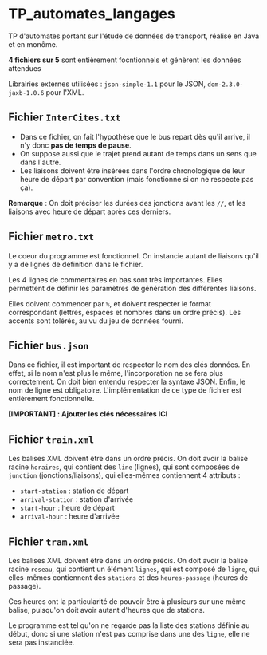 # TP_automates_langages
TP d'automates portant sur l'étude de données de transport, réalisé en Java et en monôme.

**4 fichiers sur 5** sont entièrement focntionnels et génèrent les données attendues

Librairies externes utilisées : ```json-simple-1.1``` pour le JSON, ``dom-2.3.0-jaxb-1.0.6`` pour l'XML.

## Fichier `InterCites.txt`
- Dans ce fichier, on fait l'hypothèse que le bus repart dès qu'il arrive, il n'y donc **pas de temps de pause**.
- On suppose aussi que le trajet prend autant de temps dans un sens que dans l'autre.
- Les liaisons doivent être insérées dans l'ordre chronologique de leur heure de départ par convention (mais fonctionne si on ne respecte pas ça).

**Remarque** : 
On doit préciser les durées des jonctions avant les `//`, et les liaisons avec heure de départ après ces derniers.

## Fichier `metro.txt`

Le coeur du programme est fonctionnel. On instancie autant de liaisons qu'il y a de lignes de définition dans le fichier.

Les 4 lignes de commentaires en bas sont très importantes. Elles permettent de définir les paramètres de génération des différentes liaisons.

Elles doivent commencer par ``%``, et doivent respecter le format correspondant (lettres, espaces et nombres dans un ordre précis).
Les accents sont tolérés, au vu du jeu de données fourni.


## Fichier `bus.json`

Dans ce fichier, il est important de respecter le nom des clés données. En effet, si le nom n'est plus le même, l'incorporation ne se fera plus correctement.
On doit bien entendu respecter la syntaxe JSON. Enfin, le nom de ligne est obligatoire.
L'implémentation de ce type de fichier est entièrement fonctionnelle.

**[IMPORTANT] : Ajouter les clés nécessaires ICI**

## Fichier `train.xml`

Les balises XML doivent être dans un ordre précis. On doit avoir la balise racine `horaires`, qui contient des `line` (lignes), qui sont composées de ``junction`` (jonctions/liaisons), qui elles-mêmes contiennent 4 attributs :
- ``start-station`` : station de départ
- ``arrival-station`` : station d'arrivée
- ``start-hour`` : heure de départ
- ``arrival-hour`` : heure d'arrivée

## Fichier `tram.xml`

Les balises XML doivent être dans un ordre précis. On doit avoir la balise racine `reseau`, qui contient un élément `lignes`, qui est composé de `ligne`, qui elles-mêmes contiennent des ``stations`` et des `heures-passage` (heures de passage).

Ces heures ont la particularité de pouvoir être à plusieurs sur une même balise, puisqu'on doit avoir autant d'heures que de stations.

Le programme est tel qu'on ne regarde pas la liste des stations définie au début, donc si une station n'est pas comprise dans une des ``ligne``, elle ne sera pas instanciée.